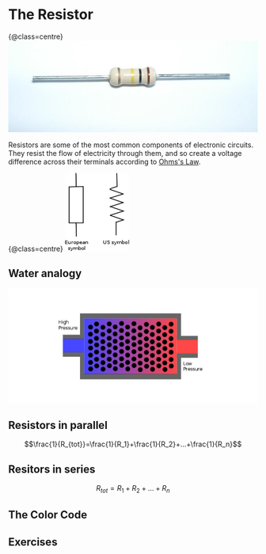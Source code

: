 The Resistor
============
{@class=centre}
![A resistor](../resources/resistor_picture.jpeg)

Resistors are some of the most common components of electronic circuits. They resist the flow of electricity through them, and so create a voltage difference across their terminals according to [Ohms's Law](ohms_law.html).

{@class=centre}
![resistor symbols](../resources/resistor_symbols.png)

Water analogy
-------------
![Water analogy](../resources/resistor_water.png)

Resistors in parallel
---------------------

$$\frac{1}{R_{tot}}=\frac{1}{R_1}+\frac{1}{R_2}+...+\frac{1}{R_n}$$

Resitors in series
------------------
$$R_{tot}=R_1+R_2+...+R_n$$


The Color Code
--------------

Exercises
---------


